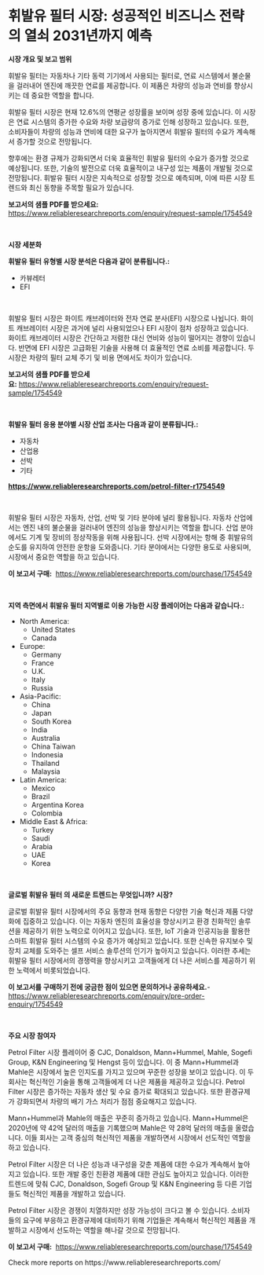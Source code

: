 <p><h1>휘발유 필터 시장: 성공적인 비즈니스 전략의 열쇠 2031년까지 예측</h1></p><p><strong>시장 개요 및 보고 범위</strong></p>
<p><p>휘발유 필터는 자동차나 기타 동력 기기에서 사용되는 필터로, 연료 시스템에서 불순물을 걸러내어 엔진에 깨끗한 연료를 제공합니다. 이 제품은 차량의 성능과 연비를 향상시키는 데 중요한 역할을 합니다.</p><p>휘발유 필터 시장은 현재 12.6%의 연평균 성장률을 보이며 성장 중에 있습니다. 이 시장은 연료 시스템의 증가한 수요와 차량 보급량의 증가로 인해 성장하고 있습니다. 또한, 소비자들이 차량의 성능과 연비에 대한 요구가 높아지면서 휘발유 필터의 수요가 계속해서 증가할 것으로 전망됩니다.</p><p>향후에는 환경 규제가 강화되면서 더욱 효율적인 휘발유 필터의 수요가 증가할 것으로 예상됩니다. 또한, 기술의 발전으로 더욱 효율적이고 내구성 있는 제품이 개발될 것으로 전망됩니다. 휘발유 필터 시장은 지속적으로 성장할 것으로 예측되며, 이에 따른 시장 트렌드와 최신 동향을 주목할 필요가 있습니다.</p></p>
<p><strong>보고서의 샘플 PDF를 받으세요:</strong> <a href="https://www.reliableresearchreports.com/enquiry/request-sample/1754549">https://www.reliableresearchreports.com/enquiry/request-sample/1754549</a></p>
<p>&nbsp;</p>
<p><strong>시장 세분화</strong></p>
<p><strong>휘발유 필터 유형별 시장 분석은 다음과 같이 분류됩니다.:</strong></p>
<p><ul><li>카뷰레터</li><li>EFI</li></ul></p>
<p>&nbsp;</p>
<p><p>휘발유 필터 시장은 화이트 캐브레이터와 전자 연료 분사(EFI) 시장으로 나뉩니다. 화이트 캐브레이터 시장은 과거에 널리 사용되었으나 EFI 시장이 점차 성장하고 있습니다. 화이트 캐브레이터 시장은 간단하고 저렴한 대신 연비와 성능이 떨어지는 경향이 있습니다. 반면에 EFI 시장은 고급화된 기술을 사용해 더 효율적인 연료 소비를 제공합니다. 두 시장은 차량의 필터 교체 주기 및 비용 면에서도 차이가 있습니다.</p></p>
<p><strong>보고서의 샘플 PDF를 받으세요:</strong>&nbsp;<a href="https://www.reliableresearchreports.com/enquiry/request-sample/1754549">https://www.reliableresearchreports.com/enquiry/request-sample/1754549</a></p>
<p>&nbsp;</p>
<p><strong> 휘발유 필터 응용 분야별 시장 산업 조사는 다음과 같이 분류됩니다.:</strong></p>
<p><ul><li>자동차</li><li>산업용</li><li>선박</li><li>기타</li></ul></p>
<p><strong><a href="https://www.reliableresearchreports.com/petrol-filter-r1754549">https://www.reliableresearchreports.com/petrol-filter-r1754549</a></strong></p>
<p>&nbsp;</p>
<p><p>휘발유 필터 시장은 자동차, 산업, 선박 및 기타 분야에 널리 활용됩니다. 자동차 산업에서는 엔진 내의 불순물을 걸러내어 엔진의 성능을 향상시키는 역할을 합니다. 산업 분야에서도 기계 및 장비의 정상작동을 위해 사용됩니다. 선박 시장에서는 항해 중 휘발유의 순도를 유지하여 안전한 운항을 도와줍니다. 기타 분야에서는 다양한 용도로 사용되며, 시장에서 중요한 역할을 하고 있습니다.</p></p>
<p><strong>이 보고서 구매:</strong>&nbsp; <a href="https://www.reliableresearchreports.com/purchase/1754549">https://www.reliableresearchreports.com/purchase/1754549</a></p>
<p>&nbsp;</p>
<p><strong>지역 측면에서 휘발유 필터 지역별로 이용 가능한 시장 플레이어는 다음과 같습니다.:</strong></p>
<p><ul>
    <li>
        North America:
        <ul>
            <li>United States</li>
            <li>Canada</li>
        </ul>
    </li>
    <li>
        Europe:
        <ul>
            <li>Germany</li>
            <li>France</li>
            <li>U.K.</li>
            <li>Italy</li>
            <li>Russia</li>
        </ul>
    </li>
    <li>
        Asia-Pacific:
        <ul>
            <li>China</li>
            <li>Japan</li>
            <li>South Korea</li>
            <li>India</li>
            <li>Australia</li>
            <li>China Taiwan</li>
            <li>Indonesia</li>
            <li>Thailand</li>
            <li>Malaysia</li>
        </ul>
    </li>
    <li>
        Latin America:
        <ul>
            <li>Mexico</li>
            <li>Brazil</li>
            <li>Argentina Korea</li>
            <li>Colombia</li>
        </ul>
    </li>
    <li>
        Middle East & Africa:
        <ul>
            <li>Turkey</li>
            <li>Saudi</li>
            <li>Arabia</li>
            <li>UAE</li>
            <li>Korea</li>
        </ul>
    </li>
    </ul></p>
<p>&nbsp;</p>
<p><strong>글로벌 휘발유 필터 의 새로운 트렌드는 무엇입니까? 시장?</strong></p>
<p><p>글로벌 휘발유 필터 시장에서의 주요 동향과 현재 동향은 다양한 기술 혁신과 제품 다양화에 집중하고 있습니다. 이는 자동차 엔진의 효율성을 향상시키고 환경 친화적인 솔루션을 제공하기 위한 노력으로 이어지고 있습니다. 또한, IoT 기술과 인공지능을 활용한 스마트 휘발유 필터 시스템의 수요 증가가 예상되고 있습니다. 또한 신속한 유지보수 및 장치 교체를 도와주는 셀프 서비스 솔루션의 인기가 높아지고 있습니다. 이러한 추세는 휘발유 필터 시장에서의 경쟁력을 향상시키고 고객들에게 더 나은 서비스를 제공하기 위한 노력에서 비롯되었습니다.</p></p>
<p><strong>이 보고서를 구매하기 전에 궁금한 점이 있으면 문의하거나 공유하세요.</strong>- <a href="https://www.reliableresearchreports.com/enquiry/pre-order-enquiry/1754549">https://www.reliableresearchreports.com/enquiry/pre-order-enquiry/1754549</a></p>
<p>&nbsp;</p>
<p><strong>주요 시장 참여자</strong></p>
<p><p>Petrol Filter 시장 플레이어 중 CJC, Donaldson, Mann+Hummel, Mahle, Sogefi Group, K&N Engineering 및 Hengst 등이 있습니다. 이 중 Mann+Hummel과 Mahle은 시장에서 높은 인지도를 가지고 있으며 꾸준한 성장을 보이고 있습니다. 이 두 회사는 혁신적인 기술을 통해 고객들에게 더 나은 제품을 제공하고 있습니다. Petrol Filter 시장은 증가하는 자동차 생산 및 수요 증가로 확대되고 있습니다. 또한 환경규제가 강화되면서 차량의 배기 가스 처리가 점점 중요해지고 있습니다.</p><p>Mann+Hummel과 Mahle의 매출은 꾸준히 증가하고 있습니다. Mann+Hummel은 2020년에 약 42억 달러의 매출을 기록했으며 Mahle은 약 28억 달러의 매출을 올렸습니다. 이들 회사는 고객 중심의 혁신적인 제품을 개발하면서 시장에서 선도적인 역할을 하고 있습니다.</p><p>Petrol Filter 시장은 더 나은 성능과 내구성을 갖춘 제품에 대한 수요가 계속해서 높아지고 있습니다. 또한 개발 중인 친환경 제품에 대한 관심도 높아지고 있습니다. 이러한 트렌드에 맞춰 CJC, Donaldson, Sogefi Group 및 K&N Engineering 등 다른 기업들도 혁신적인 제품을 개발하고 있습니다.</p><p>Petrol Filter 시장은 경쟁이 치열하지만 성장 가능성이 크다고 볼 수 있습니다. 소비자들의 요구에 부응하고 환경규제에 대비하기 위해 기업들은 계속해서 혁신적인 제품을 개발하고 시장에서 선도하는 역할을 해나갈 것으로 전망됩니다.</p></p>
<p><strong>이 보고서 구매:</strong>&nbsp;&nbsp;<a href="https://www.reliableresearchreports.com/purchase/1754549">https://www.reliableresearchreports.com/purchase/1754549</a></p>
<p>Check more reports on https://www.reliableresearchreports.com/</p>